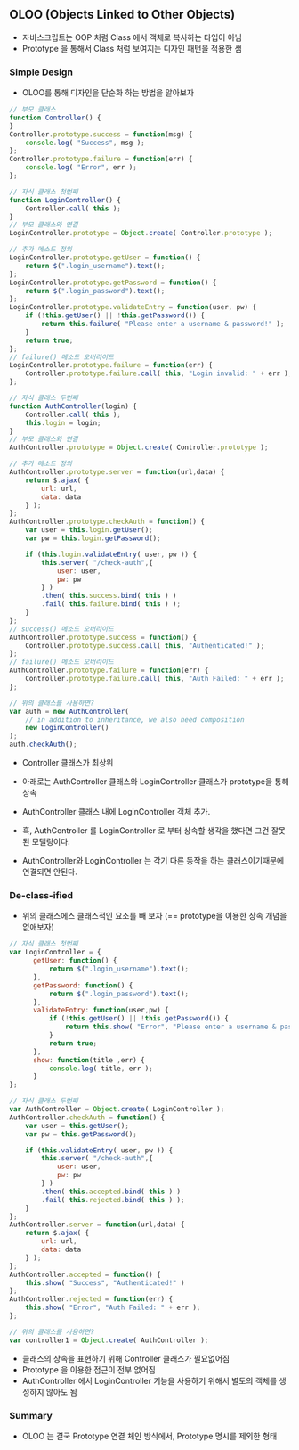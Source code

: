 ## OLOO (Objects Linked to Other Objects)

* 자바스크립트는 OOP 처럼 Class 에서 객체로 복사하는 타입이 아님
* Prototype 을 통해서 Class 처럼 보여지는 디자인 패턴을 적용한 샘

### Simple Design

* OLOO를 통해 디자인을 단순화 하는 방법을 알아보자

```javascript
// 부모 클래스
function Controller() {
}
Controller.prototype.success = function(msg) {
    console.log( "Success", msg );
};
Controller.prototype.failure = function(err) {
    console.log( "Error", err );
};
```

```javascript
// 자식 클래스 첫번째
function LoginController() {
    Controller.call( this );
}
// 부모 클래스와 연결
LoginController.prototype = Object.create( Controller.prototype );

// 추가 메소드 정의
LoginController.prototype.getUser = function() {
    return $(".login_username").text();
};
LoginController.prototype.getPassword = function() {
    return $(".login_password").text();
};
LoginController.prototype.validateEntry = function(user, pw) {
    if (!this.getUser() || !this.getPassword()) {
        return this.failure( "Please enter a username & password!" );
    }
    return true;
};
// failure() 메소드 오버라이드
LoginController.prototype.failure = function(err) {
    Controller.prototype.failure.call( this, "Login invalid: " + err );
};
```

```javascript
// 자식 클래스 두번째
function AuthController(login) {
    Controller.call( this );
    this.login = login;
}
// 부모 클래스와 연결
AuthController.prototype = Object.create( Controller.prototype );

// 추가 메소드 정의
AuthController.prototype.server = function(url,data) {
    return $.ajax( {
        url: url,
        data: data
    } );
};
AuthController.prototype.checkAuth = function() {
    var user = this.login.getUser();
    var pw = this.login.getPassword();

    if (this.login.validateEntry( user, pw )) {
        this.server( "/check-auth",{
            user: user,
            pw: pw
        } )
        .then( this.success.bind( this ) )
        .fail( this.failure.bind( this ) );
    }
};
// success() 메소드 오버라이드
AuthController.prototype.success = function() {
    Controller.prototype.success.call( this, "Authenticated!" );
};
// failure() 메소드 오버라이드
AuthController.prototype.failure = function(err) {
    Controller.prototype.failure.call( this, "Auth Failed: " + err );
};
```

```javascript
// 위의 클래스를 사용하면?
var auth = new AuthController(
    // in addition to inheritance, we also need composition
    new LoginController()
);
auth.checkAuth();
```

* Controller 클래스가 최상위
* 아래로는 AuthController 클래스와 LoginController 클래스가 prototype을 통해 상속
* AuthController 클래스 내에 LoginController 객체 추가.


* 혹, AuthController 를 LoginController 로 부터 상속할 생각을 했다면 그건 잘못된 모델링이다.
* AuthController와 LoginController 는 각기 다른 동작을 하는 클래스이기때문에 연결되면 안된다.


### De-class-ified

* 위의 클래스에스 클래스적인 요소를 빼 보자 (== prototype을 이용한 상속 개념을 없애보자)


```javascript
// 자식 클래스 첫번째
var LoginController = {
      getUser: function() {
          return $(".login_username").text();
      },
      getPassword: function() {
          return $(".login_password").text();
      },
      validateEntry: function(user,pw) {
          if (!this.getUser() || !this.getPassword()) {
              return this.show( "Error", "Please enter a username & password!" );
          }
          return true;
      },
      show: function(title ,err) {
          console.log( title, err );
      }
};
```
```javascript
// 자식 클래스 두번째
var AuthController = Object.create( LoginController );
AuthController.checkAuth = function() {
    var user = this.getUser();
    var pw = this.getPassword();

    if (this.validateEntry( user, pw )) {
        this.server( "/check-auth",{
            user: user,
            pw: pw
        } )
        .then( this.accepted.bind( this ) )
        .fail( this.rejected.bind( this ) );
    }
};
AuthController.server = function(url,data) {
    return $.ajax( {
        url: url,
        data: data
    } );
};
AuthController.accepted = function() {
    this.show( "Success", "Authenticated!" )
};
AuthController.rejected = function(err) {
    this.show( "Error", "Auth Failed: " + err );
};
```

```javascript
// 위의 클래스를 사용하면?
var controller1 = Object.create( AuthController );
```

* 클래스의 상속을 표현하기 위해 Controller 클래스가 필요없어짐
* Prototype 을 이용한 접근이 전부 없어짐
* AuthController 에서 LoginController 기능을 사용하기 위해서 별도의 객체를 생성하지 않아도 됨

### Summary

* OLOO 는 결국 Prototype 연결 체인 방식에서, Prototype 명시를 제외한 형태
